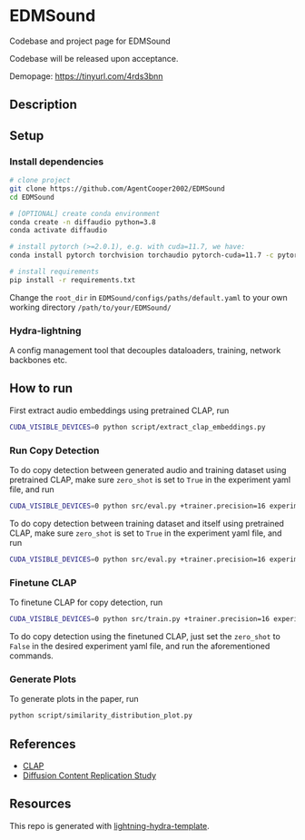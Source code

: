 # EDMSound
Codebase and project page for EDMSound

Codebase will be released upon acceptance.

Demopage: https://tinyurl.com/4rds3bnn

## Description

## Setup
### Install dependencies

```bash
# clone project
git clone https://github.com/AgentCooper2002/EDMSound
cd EDMSound

# [OPTIONAL] create conda environment
conda create -n diffaudio python=3.8
conda activate diffaudio

# install pytorch (>=2.0.1), e.g. with cuda=11.7, we have:
conda install pytorch torchvision torchaudio pytorch-cuda=11.7 -c pytorch -c nvidia

# install requirements
pip install -r requirements.txt
```
Change the `root_dir` in `EDMSound/configs/paths/default.yaml` to your own working directory `/path/to/your/EDMSound/`

### Hydra-lightning

A config management tool that decouples dataloaders, training, network backbones etc.

## How to run
First extract audio embeddings using pretrained CLAP, run
```bash
CUDA_VISIBLE_DEVICES=0 python script/extract_clap_embeddings.py
```

### Run Copy Detection
To do copy detection between generated audio and training dataset using pretrained CLAP, make sure `zero_shot` is set to `True` in the experiment yaml file, and run
```bash
CUDA_VISIBLE_DEVICES=0 python src/eval.py +trainer.precision=16 experiment=ssl_fine_tune_gen_eval.yaml ckpt_path='dummy.ckpt'
```

To do copy detection between training dataset and itself using pretrained CLAP, make sure `zero_shot` is set to `True` in the experiment yaml file, and run
```bash
CUDA_VISIBLE_DEVICES=0 python src/eval.py +trainer.precision=16 experiment=ssl_fine_tune_self_eval.yaml ckpt_path='dummy.ckpt'
```

### Finetune CLAP
To finetune CLAP for copy detection, run
```bash
CUDA_VISIBLE_DEVICES=0 python src/train.py +trainer.precision=16 experiment=clap_fine_tune.yaml
```

To do copy detection using the finetuned CLAP, just set the `zero_shot` to `False` in the desired experiment yaml file, and run the aforementioned commands.

### Generate Plots
To generate plots in the paper, run
```bash
python script/similarity_distribution_plot.py
```

## References
- [CLAP](https://github.com/LAION-AI/CLAP)
- [Diffusion Content Replication Study](https://github.com/somepago/DCR)

## Resources
This repo is generated with [lightning-hydra-template](https://github.com/ashleve/lightning-hydra-template).